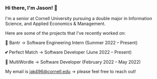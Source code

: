 ### Hi there, I'm Jason! 👋

I'm a senior at Cornell University pursuing a double major in Information Science, and Applied Economics & Management. 


Here are some of the projects that I've recently worked on:

🚀 Bantr -> Software Engineering Intern (Summer 2022 – Present)

💕 Perfect Match -> Software Developer (June 2022 – Present)


🧩 MultiWordle -> Software Developer (February 2022 – May 2022)


My email is jak496@cornell.edu -> please feel free to reach out!


<!--
**katzjason/katzjason** is a ✨ _special_ ✨ repository because its `README.md` (this file) appears on your GitHub profile.

Here are some ideas to get you started:

- 🔭 I’m currently working on ...
- 🌱 I’m currently learning ...
- 👯 I’m looking to collaborate on ...
- 🤔 I’m looking for help with ...
- 💬 Ask me about ...
- 📫 How to reach me: ...
- 😄 Pronouns: ...
- ⚡ Fun fact: ...
-->
